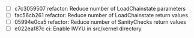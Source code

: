 - [ ] c7c3059507 refactor: Reduce number of LoadChainstate parameters
- [ ] fac56cb261 refactor: Reduce number of LoadChainstate return values
- [ ] 05994e0ca5 refactor: Reduce number of SanityChecks return values
- [ ] e022eaf87c ci: Enable IWYU in src/kernel directory